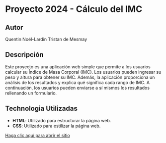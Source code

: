 # Proyecto 2024 - Cálculo del IMC

## Autor
Quentin Noël-Lardin 
Tristan de Mesmay

## Descripción
Este proyecto es una aplicación web simple que permite a los usuarios calcular su Índice de Masa Corporal (IMC). Los usuarios pueden ingresar su peso y altura para obtener su IMC. Además, la aplicación proporciona un análisis de los resultados y explica qué significa cada rango de IMC. A continuación, los usuarios pueden enviarse a sí mismos los resultados rellenando un formulario.

## Technologia Utilizadas
- **HTML**: Utilizado para estructurar la página web.
- **CSS**: Utilizado para estilizar la página web.

[Haga clic aquí para abrir el sitio](http://localhost:63342/Proyecto2024-NoelLardin-deMesmay/index.html?_ijt=n0uod2l2dj70ip5q2d6sva2sbh&_ij_reload=RELOAD_ON_SAVE)
